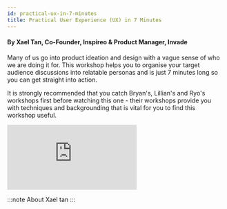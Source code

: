 ```yaml
---
id: practical-ux-in-7-minutes
title: Practical User Experience (UX) in 7 Minutes
---
```


#### By Xael Tan, Co-Founder, Inspireo & Product Manager, Invade

Many of us go into product ideation and design with a vague sense of who we are doing it for. This workshop helps you to organise your target audience discussions into relatable personas and is just 7 minutes long so you can get straight into action.

It is strongly recommended that you catch Bryan's, Lillian's and Ryo's workshops first before watching this one - their workshops provide you with techniques and backgrounding that is vital for you to find this workshop useful.

<div class='embed-container'><iframe src='https://www.youtube.com/embed/Gc7EgA501Og' frameborder='0' allowfullscreen></iframe></div>

:::note About Xael tan
:::